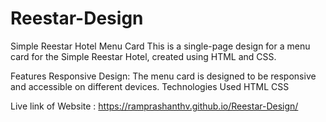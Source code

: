 # Reestar-Design

Simple Reestar Hotel Menu Card
This is a single-page design for a menu card for the Simple Reestar Hotel, created using HTML and CSS.

Features
Responsive Design: The menu card is designed to be responsive and accessible on different devices.
Technologies Used
HTML
CSS

Live link of Website :  https://ramprashanthv.github.io/Reestar-Design/
